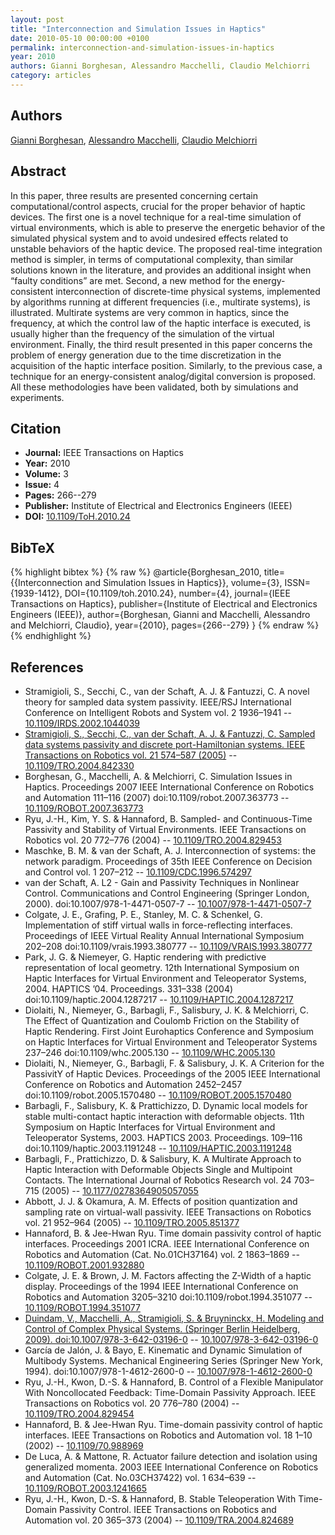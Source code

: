 ```yaml
---
layout: post
title: "Interconnection and Simulation Issues in Haptics"
date: 2010-05-10 00:00:00 +0100
permalink: interconnection-and-simulation-issues-in-haptics
year: 2010
authors: Gianni Borghesan, Alessandro Macchelli, Claudio Melchiorri
category: articles
---
```

 
## Authors
[Gianni Borghesan](authors/gianni_borghesan), [Alessandro Macchelli](authors/alessandro_macchelli), [Claudio Melchiorri](authors/claudio_melchiorri)
 
## Abstract
In this paper, three results are presented concerning certain computational/control aspects, crucial for the proper behavior of haptic devices. The first one is a novel technique for a real-time simulation of virtual environments, which is able to preserve the energetic behavior of the simulated physical system and to avoid undesired effects related to unstable behaviors of the haptic device. The proposed real-time integration method is simpler, in terms of computational complexity, than similar solutions known in the literature, and provides an additional insight when “faulty conditions” are met. Second, a new method for the energy-consistent interconnection of discrete-time physical systems, implemented by algorithms running at different frequencies (i.e., multirate systems), is illustrated. Multirate systems are very common in haptics, since the frequency, at which the control law of the haptic interface is executed, is usually higher than the frequency of the simulation of the virtual environment. Finally, the third result presented in this paper concerns the problem of energy generation due to the time discretization in the acquisition of the haptic interface position. Similarly, to the previous case, a technique for an energy-consistent analog/digital conversion is proposed. All these methodologies have been validated, both by simulations and experiments.
 
## Citation
- **Journal:** IEEE Transactions on Haptics
- **Year:** 2010
- **Volume:** 3
- **Issue:** 4
- **Pages:** 266--279
- **Publisher:** Institute of Electrical and Electronics Engineers (IEEE)
- **DOI:** [10.1109/ToH.2010.24](https://doi.org/10.1109/ToH.2010.24)
 
## BibTeX
{% highlight bibtex %}
{% raw %}
@article{Borghesan_2010,
  title={{Interconnection and Simulation Issues in Haptics}},
  volume={3},
  ISSN={1939-1412},
  DOI={10.1109/toh.2010.24},
  number={4},
  journal={IEEE Transactions on Haptics},
  publisher={Institute of Electrical and Electronics Engineers (IEEE)},
  author={Borghesan, Gianni and Macchelli, Alessandro and Melchiorri, Claudio},
  year={2010},
  pages={266--279}
}
{% endraw %}
{% endhighlight %}
 
## References
- Stramigioli, S., Secchi, C., van der Schaft, A. J. & Fantuzzi, C. A novel theory for sampled data system passivity. IEEE/RSJ International Conference on Intelligent Robots and System vol. 2 1936–1941 -- [10.1109/IRDS.2002.1044039](https://doi.org/10.1109/IRDS.2002.1044039)
- [Stramigioli, S., Secchi, C., van der Schaft, A. J. & Fantuzzi, C. Sampled data systems passivity and discrete port-Hamiltonian systems. IEEE Transactions on Robotics vol. 21 574–587 (2005)](sampled-data-systems-passivity-and-discrete-port-hamiltonian-systems) -- [10.1109/TRO.2004.842330](https://doi.org/10.1109/TRO.2004.842330)
- Borghesan, G., Macchelli, A. & Melchiorri, C. Simulation Issues in Haptics. Proceedings 2007 IEEE International Conference on Robotics and Automation 111–116 (2007) doi:10.1109/robot.2007.363773 -- [10.1109/ROBOT.2007.363773](https://doi.org/10.1109/ROBOT.2007.363773)
- Ryu, J.-H., Kim, Y. S. & Hannaford, B. Sampled- and Continuous-Time Passivity and Stability of Virtual Environments. IEEE Transactions on Robotics vol. 20 772–776 (2004) -- [10.1109/TRO.2004.829453](https://doi.org/10.1109/TRO.2004.829453)
- Maschke, B. M. & van der Schaft, A. J. Interconnection of systems: the network paradigm. Proceedings of 35th IEEE Conference on Decision and Control vol. 1 207–212 -- [10.1109/CDC.1996.574297](https://doi.org/10.1109/CDC.1996.574297)
- van der Schaft, A. L2 - Gain and Passivity Techniques in Nonlinear Control. Communications and Control Engineering (Springer London, 2000). doi:10.1007/978-1-4471-0507-7 -- [10.1007/978-1-4471-0507-7](https://doi.org/10.1007/978-1-4471-0507-7)
- Colgate, J. E., Grafing, P. E., Stanley, M. C. & Schenkel, G. Implementation of stiff virtual walls in force-reflecting interfaces. Proceedings of IEEE Virtual Reality Annual International Symposium 202–208 doi:10.1109/vrais.1993.380777 -- [10.1109/VRAIS.1993.380777](https://doi.org/10.1109/VRAIS.1993.380777)
- Park, J. G. & Niemeyer, G. Haptic rendering with predictive representation of local geometry. 12th International Symposium on Haptic Interfaces for Virtual Environment and Teleoperator Systems, 2004. HAPTICS ’04. Proceedings. 331–338 (2004) doi:10.1109/haptic.2004.1287217 -- [10.1109/HAPTIC.2004.1287217](https://doi.org/10.1109/HAPTIC.2004.1287217)
- Diolaiti, N., Niemeyer, G., Barbagli, F., Salisbury, J. K. & Melchiorri, C. The Effect of Quantization and Coulomb Friction on the Stability of Haptic Rendering. First Joint Eurohaptics Conference and Symposium on Haptic Interfaces for Virtual Environment and Teleoperator Systems 237–246 doi:10.1109/whc.2005.130 -- [10.1109/WHC.2005.130](https://doi.org/10.1109/WHC.2005.130)
- Diolaiti, N., Niemeyer, G., Barbagli, F. & Salisbury, J. K. A Criterion for the PassivitY of Haptic Devices. Proceedings of the 2005 IEEE International Conference on Robotics and Automation 2452–2457 doi:10.1109/robot.2005.1570480 -- [10.1109/ROBOT.2005.1570480](https://doi.org/10.1109/ROBOT.2005.1570480)
- Barbagli, F., Salisbury, K. & Prattichizzo, D. Dynamic local models for stable multi-contact haptic interaction with deformable objects. 11th Symposium on Haptic Interfaces for Virtual Environment and Teleoperator Systems, 2003. HAPTICS 2003. Proceedings. 109–116 doi:10.1109/haptic.2003.1191248 -- [10.1109/HAPTIC.2003.1191248](https://doi.org/10.1109/HAPTIC.2003.1191248)
- Barbagli, F., Prattichizzo, D. & Salisbury, K. A Multirate Approach to Haptic Interaction with Deformable Objects Single and                 Multipoint Contacts. The International Journal of Robotics Research vol. 24 703–715 (2005) -- [10.1177/0278364905057055](https://doi.org/10.1177/0278364905057055)
- Abbott, J. J. & Okamura, A. M. Effects of position quantization and sampling rate on virtual-wall passivity. IEEE Transactions on Robotics vol. 21 952–964 (2005) -- [10.1109/TRO.2005.851377](https://doi.org/10.1109/TRO.2005.851377)
- Hannaford, B. & Jee-Hwan Ryu. Time domain passivity control of haptic interfaces. Proceedings 2001 ICRA. IEEE International Conference on Robotics and Automation (Cat. No.01CH37164) vol. 2 1863–1869 -- [10.1109/ROBOT.2001.932880](https://doi.org/10.1109/ROBOT.2001.932880)
- Colgate, J. E. & Brown, J. M. Factors affecting the Z-Width of a haptic display. Proceedings of the 1994 IEEE International Conference on Robotics and Automation 3205–3210 doi:10.1109/robot.1994.351077 -- [10.1109/ROBOT.1994.351077](https://doi.org/10.1109/ROBOT.1994.351077)
- [Duindam, V., Macchelli, A., Stramigioli, S. & Bruyninckx, H. Modeling and Control of Complex Physical Systems. (Springer Berlin Heidelberg, 2009). doi:10.1007/978-3-642-03196-0](modeling-and-control-of-complex-physical-systems) -- [10.1007/978-3-642-03196-0](https://doi.org/10.1007/978-3-642-03196-0)
- García de Jalón, J. & Bayo, E. Kinematic and Dynamic Simulation of Multibody Systems. Mechanical Engineering Series (Springer New York, 1994). doi:10.1007/978-1-4612-2600-0 -- [10.1007/978-1-4612-2600-0](https://doi.org/10.1007/978-1-4612-2600-0)
- Ryu, J.-H., Kwon, D.-S. & Hannaford, B. Control of a Flexible Manipulator With Noncollocated Feedback: Time-Domain Passivity Approach. IEEE Transactions on Robotics vol. 20 776–780 (2004) -- [10.1109/TRO.2004.829454](https://doi.org/10.1109/TRO.2004.829454)
- Hannaford, B. & Jee-Hwan Ryu. Time-domain passivity control of haptic interfaces. IEEE Transactions on Robotics and Automation vol. 18 1–10 (2002) -- [10.1109/70.988969](https://doi.org/10.1109/70.988969)
- De Luca, A. & Mattone, R. Actuator failure detection and isolation using generalized momenta. 2003 IEEE International Conference on Robotics and Automation (Cat. No.03CH37422) vol. 1 634–639 -- [10.1109/ROBOT.2003.1241665](https://doi.org/10.1109/ROBOT.2003.1241665)
- Ryu, J.-H., Kwon, D.-S. & Hannaford, B. Stable Teleoperation With Time-Domain Passivity Control. IEEE Transactions on Robotics and Automation vol. 20 365–373 (2004) -- [10.1109/TRA.2004.824689](https://doi.org/10.1109/TRA.2004.824689)

